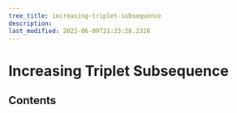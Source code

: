 ```yaml
---
tree_title: increasing-triplet-subsequence
description: 
last_modified: 2022-06-09T21:23:28.2328
---
```


# Increasing Triplet Subsequence

## Contents
